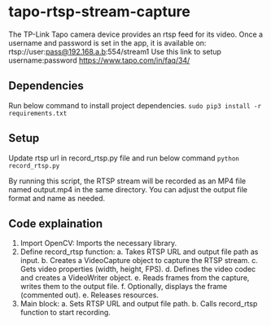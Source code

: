 # tapo-rtsp-stream-capture

The TP-Link Tapo camera device provides an rtsp feed for its video. Once a username and password is set in the app, it is available on: rtsp://user:pass@192.168.a.b:554/stream1
Use this link to setup username:password https://www.tapo.com/in/faq/34/

## Dependencies
Run below command to install project dependencies.
```sudo pip3 install -r requirements.txt```

## Setup
Update rtsp url in record_rtsp.py file and run below command
```python record_rtsp.py```

By running this script, the RTSP stream will be recorded as an MP4 file named output.mp4 in the same directory. You can adjust the output file format and name as needed.

## Code explaination
1. Import OpenCV: Imports the necessary library.
2. Define record_rtsp function:
   a. Takes RTSP URL and output file path as input.
   b. Creates a VideoCapture object to capture the RTSP stream.
   c. Gets video properties (width, height, FPS).
   d. Defines the video codec and creates a VideoWriter object.
   e. Reads frames from the capture, writes them to the output file.
   f. Optionally, displays the frame (commented out).
   e. Releases resources.
3. Main block:
   a. Sets RTSP URL and output file path.
   b. Calls record_rtsp function to start recording.
